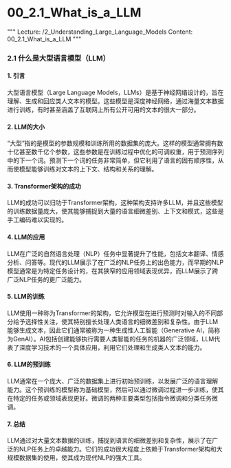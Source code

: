 # 00_2.1_What_is_a_LLM

"""
Lecture: /2_Understanding_Large_Language_Models
Content: 00_2.1_What_is_a_LLM
"""

### 2.1 什么是大型语言模型（LLM）

#### 1. 引言
大型语言模型（Large Language Models，LLMs）是基于神经网络设计的，旨在理解、生成和回应类人文本的模型。这些模型是深度神经网络，通过海量文本数据进行训练，有时甚至涵盖了互联网上所有公开可用的文本的很大一部分。

#### 2. LLM的大小
“大型”指的是模型的参数规模和训练所用的数据集的庞大。这样的模型通常拥有数十亿甚至数千亿个参数，这些参数是在训练过程中优化的可调权重，用于预测序列中的下一个词。预测下一个词的任务非常简单，但它利用了语言的固有顺序性，从而使模型能够训练对文本的上下文、结构和关系的理解。

#### 3. Transformer架构的成功
LLM的成功可以归功于Transformer架构，这种架构支持许多LLM，并且这些模型的训练数据量庞大，使其能够捕捉到大量的语言细微差别、上下文和模式，这些是手工编码难以实现的。

#### 4. LLM的应用
LLM在广泛的自然语言处理（NLP）任务中显著提升了性能，包括文本翻译、情感分析、问答等。现代的LLM展示了在广泛的NLP任务上的出色能力，而早期的NLP模型通常是为特定任务设计的，在其狭窄的应用领域表现优异，而LLM展示了跨广泛NLP任务的更广泛能力。

#### 5. LLM的训练
LLM使用一种称为Transformer的架构，它允许模型在进行预测时对输入的不同部分给予选择性关注，使其特别擅长处理人类语言的细微差别和复杂性。由于LLM能够生成文本，因此它们通常被称为一种生成性人工智能（Generative AI，简称为GenAI）。AI包括创建能够执行需要人类智能的任务的机器的广泛领域，LLM代表了深度学习技术的一个具体应用，利用它们处理和生成类人文本的能力。

#### 6. LLM的预训练
LLM通常在一个庞大、广泛的数据集上进行初始预训练，以发展广泛的语言理解能力。这个预训练的模型称为基础模型，然后可以通过微调过程进一步训练，使其在特定的任务或领域表现更好。微调的两种主要类型包括指令微调和分类任务微调。

#### 7. 总结
LLM通过对大量文本数据的训练，捕捉到语言的细微差别和复杂性，展示了在广泛的NLP任务上的卓越能力。它们的成功很大程度上依赖于Transformer架构和大规模数据集的使用，使其成为现代NLP的强大工具。